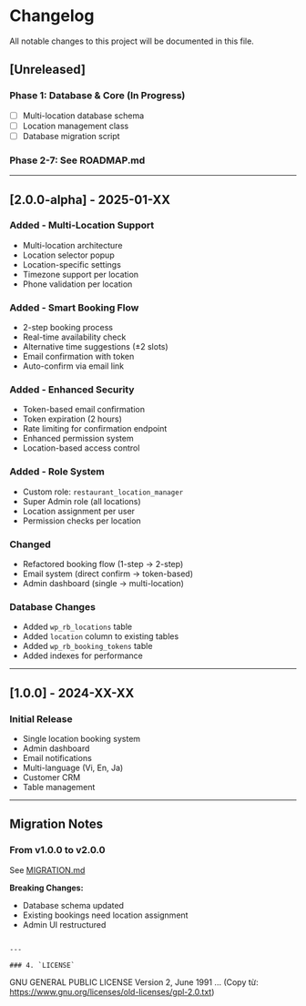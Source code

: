 # Changelog

All notable changes to this project will be documented in this file.

## [Unreleased]

### Phase 1: Database & Core (In Progress)
- [ ] Multi-location database schema
- [ ] Location management class
- [ ] Database migration script

### Phase 2-7: See ROADMAP.md

---

## [2.0.0-alpha] - 2025-01-XX

### Added - Multi-Location Support
- Multi-location architecture
- Location selector popup
- Location-specific settings
- Timezone support per location
- Phone validation per location

### Added - Smart Booking Flow
- 2-step booking process
- Real-time availability check
- Alternative time suggestions (±2 slots)
- Email confirmation with token
- Auto-confirm via email link

### Added - Enhanced Security
- Token-based email confirmation
- Token expiration (2 hours)
- Rate limiting for confirmation endpoint
- Enhanced permission system
- Location-based access control

### Added - Role System
- Custom role: `restaurant_location_manager`
- Super Admin role (all locations)
- Location assignment per user
- Permission checks per location

### Changed
- Refactored booking flow (1-step → 2-step)
- Email system (direct confirm → token-based)
- Admin dashboard (single → multi-location)

### Database Changes
- Added `wp_rb_locations` table
- Added `location` column to existing tables
- Added `wp_rb_booking_tokens` table
- Added indexes for performance

---

## [1.0.0] - 2024-XX-XX

### Initial Release
- Single location booking system
- Admin dashboard
- Email notifications
- Multi-language (Vi, En, Ja)
- Customer CRM
- Table management

---

## Migration Notes

### From v1.0.0 to v2.0.0
See [MIGRATION.md](docs/MIGRATION.md)

**Breaking Changes:**
- Database schema updated
- Existing bookings need location assignment
- Admin UI restructured
```

---

### 4. `LICENSE`
```
GNU GENERAL PUBLIC LICENSE
Version 2, June 1991
...
(Copy từ: https://www.gnu.org/licenses/old-licenses/gpl-2.0.txt)

